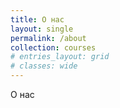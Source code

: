 ```yaml
---
title: О нас
layout: single
permalink: /about
collection: courses
# entries_layout: grid
# classes: wide
---
```


О нас